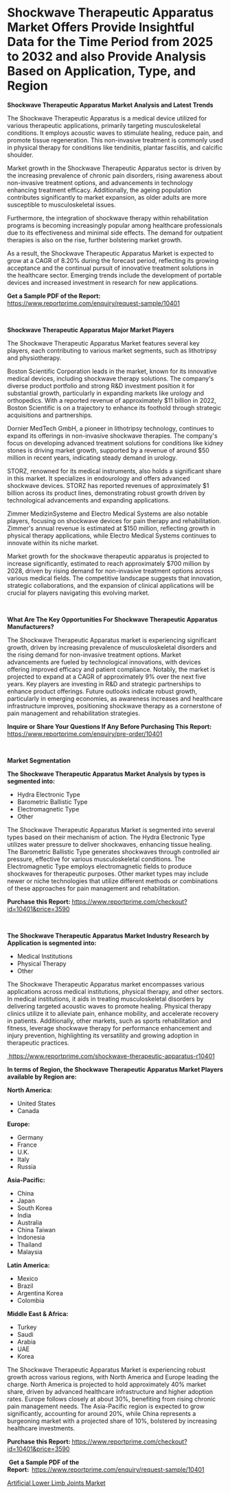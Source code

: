 <p><h1>Shockwave Therapeutic Apparatus Market Offers Provide Insightful Data for the Time Period from 2025 to 2032 and also Provide Analysis Based on Application, Type, and Region</h1></p><p><strong>Shockwave Therapeutic Apparatus Market Analysis and Latest Trends</strong></p>
<p><p>The Shockwave Therapeutic Apparatus is a medical device utilized for various therapeutic applications, primarily targeting musculoskeletal conditions. It employs acoustic waves to stimulate healing, reduce pain, and promote tissue regeneration. This non-invasive treatment is commonly used in physical therapy for conditions like tendinitis, plantar fasciitis, and calcific shoulder. </p><p>Market growth in the Shockwave Therapeutic Apparatus sector is driven by the increasing prevalence of chronic pain disorders, rising awareness about non-invasive treatment options, and advancements in technology enhancing treatment efficacy. Additionally, the ageing population contributes significantly to market expansion, as older adults are more susceptible to musculoskeletal issues. </p><p>Furthermore, the integration of shockwave therapy within rehabilitation programs is becoming increasingly popular among healthcare professionals due to its effectiveness and minimal side effects. The demand for outpatient therapies is also on the rise, further bolstering market growth. </p><p>As a result, the Shockwave Therapeutic Apparatus Market is expected to grow at a CAGR of 8.20% during the forecast period, reflecting its growing acceptance and the continual pursuit of innovative treatment solutions in the healthcare sector. Emerging trends include the development of portable devices and increased investment in research for new applications.</p></p>
<p><strong>Get a Sample PDF of the Report:&nbsp;</strong> <a href="https://www.reportprime.com/enquiry/request-sample/10401?utm_campaign=2627&utm_medium=2&utm_source=Github&utm_content=ia&utm_term=20032025&utm_id=shockwave-therapeutic-apparatus">https://www.reportprime.com/enquiry/request-sample/10401</a></p>
<p>&nbsp;</p>
<p><strong>Shockwave Therapeutic Apparatus Major Market Players</strong></p>
<p><p>The Shockwave Therapeutic Apparatus Market features several key players, each contributing to various market segments, such as lithotripsy and physiotherapy. </p><p>Boston Scientific Corporation leads in the market, known for its innovative medical devices, including shockwave therapy solutions. The company's diverse product portfolio and strong R&D investment position it for substantial growth, particularly in expanding markets like urology and orthopedics. With a reported revenue of approximately $11 billion in 2022, Boston Scientific is on a trajectory to enhance its foothold through strategic acquisitions and partnerships.</p><p>Dornier MedTech GmbH, a pioneer in lithotripsy technology, continues to expand its offerings in non-invasive shockwave therapies. The company's focus on developing advanced treatment solutions for conditions like kidney stones is driving market growth, supported by a revenue of around $50 million in recent years, indicating steady demand in urology.</p><p>STORZ, renowned for its medical instruments, also holds a significant share in this market. It specializes in endourology and offers advanced shockwave devices. STORZ has reported revenues of approximately $1 billion across its product lines, demonstrating robust growth driven by technological advancements and expanding applications.</p><p>Zimmer MedizinSysteme and Electro Medical Systems are also notable players, focusing on shockwave devices for pain therapy and rehabilitation. Zimmer's annual revenue is estimated at $150 million, reflecting growth in physical therapy applications, while Electro Medical Systems continues to innovate within its niche market.</p><p>Market growth for the shockwave therapeutic apparatus is projected to increase significantly, estimated to reach approximately $700 million by 2028, driven by rising demand for non-invasive treatment options across various medical fields. The competitive landscape suggests that innovation, strategic collaborations, and the expansion of clinical applications will be crucial for players navigating this evolving market.</p></p>
<p>&nbsp;</p>
<p><strong>What Are The Key Opportunities For Shockwave Therapeutic Apparatus Manufacturers?</strong></p>
<p><p>The Shockwave Therapeutic Apparatus market is experiencing significant growth, driven by increasing prevalence of musculoskeletal disorders and the rising demand for non-invasive treatment options. Market advancements are fueled by technological innovations, with devices offering improved efficacy and patient compliance. Notably, the market is projected to expand at a CAGR of approximately 9% over the next five years. Key players are investing in R&D and strategic partnerships to enhance product offerings. Future outlooks indicate robust growth, particularly in emerging economies, as awareness increases and healthcare infrastructure improves, positioning shockwave therapy as a cornerstone of pain management and rehabilitation strategies.</p></p>
<p><strong>Inquire or Share Your Questions If Any Before Purchasing This Report:</strong> <a href="https://www.reportprime.com/enquiry/pre-order/10401?utm_campaign=2627&utm_medium=2&utm_source=Github&utm_content=ia&utm_term=20032025&utm_id=shockwave-therapeutic-apparatus">https://www.reportprime.com/enquiry/pre-order/10401</a></p>
<p>&nbsp;</p>
<p><strong>Market Segmentation</strong></p>
<p><strong>The Shockwave Therapeutic Apparatus Market Analysis by types is segmented into:</strong></p>
<p><ul><li>Hydra Electronic Type</li><li>Barometric Ballistic Type</li><li>Electromagnetic Type</li><li>Other</li></ul></p>
<p><p>The Shockwave Therapeutic Apparatus Market is segmented into several types based on their mechanism of action. The Hydra Electronic Type utilizes water pressure to deliver shockwaves, enhancing tissue healing. The Barometric Ballistic Type generates shockwaves through controlled air pressure, effective for various musculoskeletal conditions. The Electromagnetic Type employs electromagnetic fields to produce shockwaves for therapeutic purposes. Other market types may include newer or niche technologies that utilize different methods or combinations of these approaches for pain management and rehabilitation.</p></p>
<p><strong>Purchase this Report:&nbsp;</strong><a href="https://www.reportprime.com/checkout?id=10401&price=3590&utm_campaign=2627&utm_medium=2&utm_source=Github&utm_content=ia&utm_term=20032025&utm_id=shockwave-therapeutic-apparatus">https://www.reportprime.com/checkout?id=10401&price=3590</a></p>
<p>&nbsp;</p>
<p><strong>The Shockwave Therapeutic Apparatus Market Industry Research by Application is segmented into:</strong></p>
<p><ul><li>Medical Institutions</li><li>Physical Therapy</li><li>Other</li></ul></p>
<p><p>The Shockwave Therapeutic Apparatus market encompasses various applications across medical institutions, physical therapy, and other sectors. In medical institutions, it aids in treating musculoskeletal disorders by delivering targeted acoustic waves to promote healing. Physical therapy clinics utilize it to alleviate pain, enhance mobility, and accelerate recovery in patients. Additionally, other markets, such as sports rehabilitation and fitness, leverage shockwave therapy for performance enhancement and injury prevention, highlighting its versatility and growing adoption in therapeutic practices.</p></p>
<p><a href="https://www.reportprime.com/shockwave-therapeutic-apparatus-r10401?utm_campaign=2627&utm_medium=2&utm_source=Github&utm_content=ia&utm_term=20032025&utm_id=shockwave-therapeutic-apparatus">&nbsp;https://www.reportprime.com/shockwave-therapeutic-apparatus-r10401</a></p>
<p><strong>In terms of Region, the Shockwave Therapeutic Apparatus Market Players available by Region are:</strong></p>
<p>
    <p> <strong> North America: </strong>
        <ul>
            <li>United States</li>
            <li>Canada</li>
        </ul>
        </p> 
    <p> <strong> Europe: </strong>
        <ul>
            <li>Germany</li>
            <li>France</li>
            <li>U.K.</li>
            <li>Italy</li>
            <li>Russia</li>
        </ul>
        </p> 
    <p> <strong> Asia-Pacific: </strong>
        <ul>
            <li>China</li>
            <li>Japan</li>
            <li>South Korea</li>
            <li>India</li>
            <li>Australia</li>
            <li>China Taiwan</li>
            <li>Indonesia</li>
            <li>Thailand</li>
            <li>Malaysia</li>
        </ul>
        </p> 
    <p> <strong> Latin America: </strong>
        <ul>
            <li>Mexico</li>
            <li>Brazil</li>
            <li>Argentina Korea</li>
            <li>Colombia</li>
        </ul>
        </p> 
    <p> <strong> Middle East & Africa: </strong>
        <ul>
            <li>Turkey</li>
            <li>Saudi</li>
            <li>Arabia</li>
            <li>UAE</li>
            <li>Korea</li>
        </ul>
    </p>
    </p>
<p><p>The Shockwave Therapeutic Apparatus Market is experiencing robust growth across various regions, with North America and Europe leading the charge. North America is projected to hold approximately 40% market share, driven by advanced healthcare infrastructure and higher adoption rates. Europe follows closely at about 30%, benefiting from rising chronic pain management needs. The Asia-Pacific region is expected to grow significantly, accounting for around 20%, while China represents a burgeoning market with a projected share of 10%, bolstered by increasing healthcare investments.</p></p>
<p><strong>Purchase this Report: </strong><a href="https://www.reportprime.com/checkout?id=10401&price=3590&utm_campaign=2627&utm_medium=2&utm_source=Github&utm_content=ia&utm_term=20032025&utm_id=shockwave-therapeutic-apparatus">https://www.reportprime.com/checkout?id=10401&price=3590</a></p>
<p>&nbsp;<strong>Get a Sample PDF of the Report:&nbsp;&nbsp;</strong><a href="https://www.reportprime.com/enquiry/request-sample/10401?utm_campaign=2627&utm_medium=2&utm_source=Github&utm_content=ia&utm_term=20032025&utm_id=shockwave-therapeutic-apparatus">https://www.reportprime.com/enquiry/request-sample/10401</a></p>
<p><strong></strong></p>
<p><p><a href="https://github.com/FahadAhmed223/Market-Research-Report-List-1/blob/main/artificial-lower-limb-joints-market.md?utm_campaign=2627&utm_medium=2&utm_source=Github&utm_content=ia&utm_term=20032025&utm_id=shockwave-therapeutic-apparatus">Artificial Lower Limb Joints Market</a></p></p>
